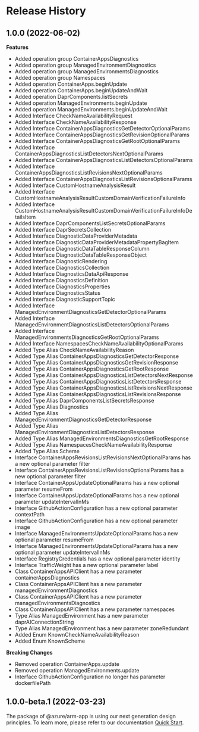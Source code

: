 # Release History
    
## 1.0.0 (2022-06-02)
    
**Features**

  - Added operation group ContainerAppsDiagnostics
  - Added operation group ManagedEnvironmentDiagnostics
  - Added operation group ManagedEnvironmentsDiagnostics
  - Added operation group Namespaces
  - Added operation ContainerApps.beginUpdate
  - Added operation ContainerApps.beginUpdateAndWait
  - Added operation DaprComponents.listSecrets
  - Added operation ManagedEnvironments.beginUpdate
  - Added operation ManagedEnvironments.beginUpdateAndWait
  - Added Interface CheckNameAvailabilityRequest
  - Added Interface CheckNameAvailabilityResponse
  - Added Interface ContainerAppsDiagnosticsGetDetectorOptionalParams
  - Added Interface ContainerAppsDiagnosticsGetRevisionOptionalParams
  - Added Interface ContainerAppsDiagnosticsGetRootOptionalParams
  - Added Interface ContainerAppsDiagnosticsListDetectorsNextOptionalParams
  - Added Interface ContainerAppsDiagnosticsListDetectorsOptionalParams
  - Added Interface ContainerAppsDiagnosticsListRevisionsNextOptionalParams
  - Added Interface ContainerAppsDiagnosticsListRevisionsOptionalParams
  - Added Interface CustomHostnameAnalysisResult
  - Added Interface CustomHostnameAnalysisResultCustomDomainVerificationFailureInfo
  - Added Interface CustomHostnameAnalysisResultCustomDomainVerificationFailureInfoDetailsItem
  - Added Interface DaprComponentsListSecretsOptionalParams
  - Added Interface DaprSecretsCollection
  - Added Interface DiagnosticDataProviderMetadata
  - Added Interface DiagnosticDataProviderMetadataPropertyBagItem
  - Added Interface DiagnosticDataTableResponseColumn
  - Added Interface DiagnosticDataTableResponseObject
  - Added Interface DiagnosticRendering
  - Added Interface DiagnosticsCollection
  - Added Interface DiagnosticsDataApiResponse
  - Added Interface DiagnosticsDefinition
  - Added Interface DiagnosticsProperties
  - Added Interface DiagnosticsStatus
  - Added Interface DiagnosticSupportTopic
  - Added Interface ManagedEnvironmentDiagnosticsGetDetectorOptionalParams
  - Added Interface ManagedEnvironmentDiagnosticsListDetectorsOptionalParams
  - Added Interface ManagedEnvironmentsDiagnosticsGetRootOptionalParams
  - Added Interface NamespacesCheckNameAvailabilityOptionalParams
  - Added Type Alias CheckNameAvailabilityReason
  - Added Type Alias ContainerAppsDiagnosticsGetDetectorResponse
  - Added Type Alias ContainerAppsDiagnosticsGetRevisionResponse
  - Added Type Alias ContainerAppsDiagnosticsGetRootResponse
  - Added Type Alias ContainerAppsDiagnosticsListDetectorsNextResponse
  - Added Type Alias ContainerAppsDiagnosticsListDetectorsResponse
  - Added Type Alias ContainerAppsDiagnosticsListRevisionsNextResponse
  - Added Type Alias ContainerAppsDiagnosticsListRevisionsResponse
  - Added Type Alias DaprComponentsListSecretsResponse
  - Added Type Alias Diagnostics
  - Added Type Alias ManagedEnvironmentDiagnosticsGetDetectorResponse
  - Added Type Alias ManagedEnvironmentDiagnosticsListDetectorsResponse
  - Added Type Alias ManagedEnvironmentsDiagnosticsGetRootResponse
  - Added Type Alias NamespacesCheckNameAvailabilityResponse
  - Added Type Alias Scheme
  - Interface ContainerAppsRevisionsListRevisionsNextOptionalParams has a new optional parameter filter
  - Interface ContainerAppsRevisionsListRevisionsOptionalParams has a new optional parameter filter
  - Interface ContainerAppsUpdateOptionalParams has a new optional parameter resumeFrom
  - Interface ContainerAppsUpdateOptionalParams has a new optional parameter updateIntervalInMs
  - Interface GithubActionConfiguration has a new optional parameter contextPath
  - Interface GithubActionConfiguration has a new optional parameter image
  - Interface ManagedEnvironmentsUpdateOptionalParams has a new optional parameter resumeFrom
  - Interface ManagedEnvironmentsUpdateOptionalParams has a new optional parameter updateIntervalInMs
  - Interface RegistryCredentials has a new optional parameter identity
  - Interface TrafficWeight has a new optional parameter label
  - Class ContainerAppsAPIClient has a new parameter containerAppsDiagnostics
  - Class ContainerAppsAPIClient has a new parameter managedEnvironmentDiagnostics
  - Class ContainerAppsAPIClient has a new parameter managedEnvironmentsDiagnostics
  - Class ContainerAppsAPIClient has a new parameter namespaces
  - Type Alias ManagedEnvironment has a new parameter daprAIConnectionString
  - Type Alias ManagedEnvironment has a new parameter zoneRedundant
  - Added Enum KnownCheckNameAvailabilityReason
  - Added Enum KnownScheme

**Breaking Changes**

  - Removed operation ContainerApps.update
  - Removed operation ManagedEnvironments.update
  - Interface GithubActionConfiguration no longer has parameter dockerfilePath
    
    
## 1.0.0-beta.1 (2022-03-23)

The package of @azure/arm-app is using our next generation design principles. To learn more, please refer to our documentation [Quick Start](https://aka.ms/js-track2-quickstart).
